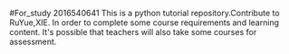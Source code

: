 #For_study
2016540641
This is a python tutorial repository.Contribute to RuYue,XIE.
In order to complete some course requirements and learning content.
It's possible that teachers will also take some courses for assessment.
